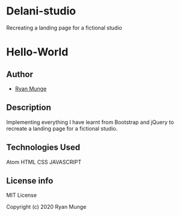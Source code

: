 # Delani-studio
 Recreating a landing page for a fictional studio 
 # Hello-World

## Author
- [Ryan Munge](https://github.com/ryan-ryu8/Delani-studio.git)

## Description
 Implementing everything I have learnt from Bootstrap and jQuery to recreate a landing page for a fictional studio.
 
 ## Technologies Used
 Atom
 HTML
 CSS
 JAVASCRIPT
 

## License info
MIT License

Copyright (c) 2020 Ryan Munge
